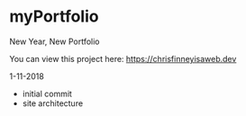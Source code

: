 # myPortfolio
New Year, New Portfolio

You can view this project here: <a href="https://chrisfinneyisaweb.dev" target="_blank">https://chrisfinneyisaweb.dev</a>

1-11-2018 
* initial commit
* site architecture 
